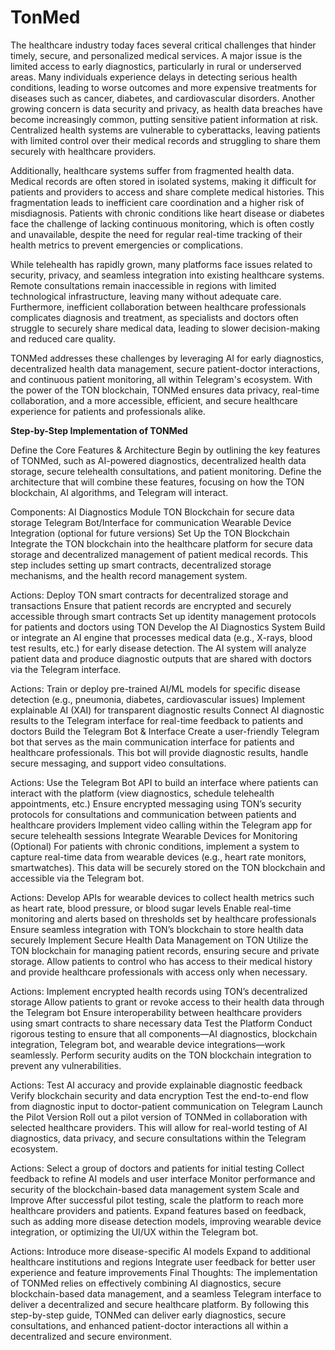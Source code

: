 # TonMed

The healthcare industry today faces several critical challenges that hinder timely, secure, and personalized medical services. A major issue is the limited access to early diagnostics, particularly in rural or underserved areas. Many individuals experience delays in detecting serious health conditions, leading to worse outcomes and more expensive treatments for diseases such as cancer, diabetes, and cardiovascular disorders. Another growing concern is data security and privacy, as health data breaches have become increasingly common, putting sensitive patient information at risk. Centralized health systems are vulnerable to cyberattacks, leaving patients with limited control over their medical records and struggling to share them securely with healthcare providers.

Additionally, healthcare systems suffer from fragmented health data. Medical records are often stored in isolated systems, making it difficult for patients and providers to access and share complete medical histories. This fragmentation leads to inefficient care coordination and a higher risk of misdiagnosis. Patients with chronic conditions like heart disease or diabetes face the challenge of lacking continuous monitoring, which is often costly and unavailable, despite the need for regular real-time tracking of their health metrics to prevent emergencies or complications.

While telehealth has rapidly grown, many platforms face issues related to security, privacy, and seamless integration into existing healthcare systems. Remote consultations remain inaccessible in regions with limited technological infrastructure, leaving many without adequate care. Furthermore, inefficient collaboration between healthcare professionals complicates diagnosis and treatment, as specialists and doctors often struggle to securely share medical data, leading to slower decision-making and reduced care quality.

TONMed addresses these challenges by leveraging AI for early diagnostics, decentralized health data management, secure patient-doctor interactions, and continuous patient monitoring, all within Telegram's ecosystem. With the power of the TON blockchain, TONMed ensures data privacy, real-time collaboration, and a more accessible, efficient, and secure healthcare experience for patients and professionals alike.

**Step-by-Step Implementation of TONMed**


Define the Core Features & Architecture
Begin by outlining the key features of TONMed, such as AI-powered diagnostics, decentralized health data storage, secure telehealth consultations, and patient monitoring. Define the architecture that will combine these features, focusing on how the TON blockchain, AI algorithms, and Telegram will interact.

Components:
AI Diagnostics Module
TON Blockchain for secure data storage
Telegram Bot/Interface for communication
Wearable Device Integration (optional for future versions)
Set Up the TON Blockchain
Integrate the TON blockchain into the healthcare platform for secure data storage and decentralized management of patient medical records. This step includes setting up smart contracts, decentralized storage mechanisms, and the health record management system.

Actions:
Deploy TON smart contracts for decentralized storage and transactions
Ensure that patient records are encrypted and securely accessible through smart contracts
Set up identity management protocols for patients and doctors using TON
Develop the AI Diagnostics System
Build or integrate an AI engine that processes medical data (e.g., X-rays, blood test results, etc.) for early disease detection. The AI system will analyze patient data and produce diagnostic outputs that are shared with doctors via the Telegram interface.

Actions:
Train or deploy pre-trained AI/ML models for specific disease detection (e.g., pneumonia, diabetes, cardiovascular issues)
Implement explainable AI (XAI) for transparent diagnostic results
Connect AI diagnostic results to the Telegram interface for real-time feedback to patients and doctors
Build the Telegram Bot & Interface
Create a user-friendly Telegram bot that serves as the main communication interface for patients and healthcare professionals. This bot will provide diagnostic results, handle secure messaging, and support video consultations.

Actions:
Use the Telegram Bot API to build an interface where patients can interact with the platform (view diagnostics, schedule telehealth appointments, etc.)
Ensure encrypted messaging using TON’s security protocols for consultations and communication between patients and healthcare providers
Implement video calling within the Telegram app for secure telehealth sessions
Integrate Wearable Devices for Monitoring (Optional)
For patients with chronic conditions, implement a system to capture real-time data from wearable devices (e.g., heart rate monitors, smartwatches). This data will be securely stored on the TON blockchain and accessible via the Telegram bot.

Actions:
Develop APIs for wearable devices to collect health metrics such as heart rate, blood pressure, or blood sugar levels
Enable real-time monitoring and alerts based on thresholds set by healthcare professionals
Ensure seamless integration with TON’s blockchain to store health data securely
Implement Secure Health Data Management on TON
Utilize the TON blockchain for managing patient records, ensuring secure and private storage. Allow patients to control who has access to their medical history and provide healthcare professionals with access only when necessary.

Actions:
Implement encrypted health records using TON’s decentralized storage
Allow patients to grant or revoke access to their health data through the Telegram bot
Ensure interoperability between healthcare providers using smart contracts to share necessary data
Test the Platform
Conduct rigorous testing to ensure that all components—AI diagnostics, blockchain integration, Telegram bot, and wearable device integrations—work seamlessly. Perform security audits on the TON blockchain integration to prevent any vulnerabilities.

Actions:
Test AI accuracy and provide explainable diagnostic feedback
Verify blockchain security and data encryption
Test the end-to-end flow from diagnostic input to doctor-patient communication on Telegram
Launch the Pilot Version
Roll out a pilot version of TONMed in collaboration with selected healthcare providers. This will allow for real-world testing of AI diagnostics, data privacy, and secure consultations within the Telegram ecosystem.

Actions:
Select a group of doctors and patients for initial testing
Collect feedback to refine AI models and user interface
Monitor performance and security of the blockchain-based data management system
Scale and Improve
After successful pilot testing, scale the platform to reach more healthcare providers and patients. Expand features based on feedback, such as adding more disease detection models, improving wearable device integration, or optimizing the UI/UX within the Telegram bot.

Actions:
Introduce more disease-specific AI models
Expand to additional healthcare institutions and regions
Integrate user feedback for better user experience and feature improvements
Final Thoughts:
The implementation of TONMed relies on effectively combining AI diagnostics, secure blockchain-based data management, and a seamless Telegram interface to deliver a decentralized and secure healthcare platform. By following this step-by-step guide, TONMed can deliver early diagnostics, secure consultations, and enhanced patient-doctor interactions all within a decentralized and secure environment.




